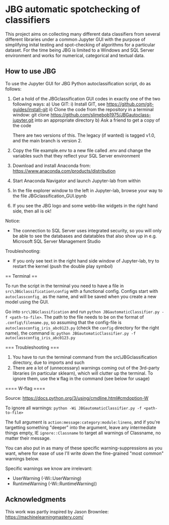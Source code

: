 <!--THE README INSTRUCTION FILE FOR JBG classification with an additional Jupyter GUI.-->

# JBG automatic spotchecking of classifiers

This project aims on collecting many different data classifiers from several different
libraries under a common Jupyter GUI with the purpose of simplifying inital testing and 
spot-checking of algorithms for a particular dataset. For the time being JBG is limited
to a Windows and SQL Server environment and works for numerical, categorical and textual
data.

## How to use JBG
To use the Jupyter GUI for JBG Python autoclassification script, do as follows:

1. Get a hold of the JBGclassification GUI codes in exactly one of the two following ways:
    a) Use GIT:
        i) Install GIT, see https://github.com/git-guides/install-git 
        ii) Clone the code from the repository in a terminal window: 
                git clone https://github.com/slimebob1975/JBGautoclass-jupyter.git
            into an appropriate directory
    b) Ask a friend to get a copy of the code

    There are two versions of this. The legacy (if wanted) is tagged v1.0, and the main branch is version 2.

2. Copy the file example.env to a new file called .env and change
       the variables such that they reflect your SQL Server environment
       
3. Download and install Anaconda from: https://www.anaconda.com/products/distribution

4. Start Anaconda Navigator and launch Jupyter-lab from within

5. In the file explorer window to the left in Jupyter-lab, browse your way to the file
    JBGclassification_GUI.ipynb
6. If you see the JBG logo and some webb-like widgets in the right hand side, then all is ok!
    
Notice:
* The connection to SQL Server uses integrated security, so you will only be able to see the
databases and datatables that also show up in e.g. Microsoft SQL Server Management Studio
    
Troubleshooting:
* If you only see text in the right hand side window of Jupyter-lab, try to restart the kernel
(push the double play symbol)

== Terminal ==

To run the script in the terminal you need to have a file in `src\JBGclassification\config` with a functional config. 
Configs start with `autoclassconfig_` as the name, and will be saved when you create a new model using the GUI.

Go into `src\JBGclassification` and run `python JBGautomaticClassifier.py -f <path-to-file>`. The path to the file needs to
be on the format of `.config\filename.py`, so assuming that the config-file is `autoclassconfig_iris_abc0123.py` 
(check the `config` directory for the right name), the command is: `python JBGautomaticClassifier.py -f autoclassconfig_iris_abc0123.py`

=== Troubleshooting ===

1. You have to run the terminal command from the src\JBGclassification directory, due to imports and such
2. There are a lot of (unnecessary) warnings coming out of the 3rd-party libraries (in particular sklearn), which will clutter up
the terminal. To ignore them, use the `W` flag in the command (see below for usage)

==== W-flag ====

Source: https://docs.python.org/3/using/cmdline.html#cmdoption-W

To ignore all warnings: `python -Wi JBGautomaticClassifier.py -f <path-to-file>`

The full argument is `action:message:category:module:lineno`, and if you're targetting something "deeper" into the argument, leave any
intermediate things empty, IE `ignore::Classname` to target all warnings of Classname, no matter their message.

You can also put in as many of these specific warning-suppressions as you want, where for ease of use I'll write down the fine-grained
"most common" warnings below.

Specific warnings we know are irrelevant:
* UserWarning (-Wi::UserWarning)
* RuntimeWarning (-Wi::RuntimeWarning))

## Acknowledgments
This work was partly inspired by Jason Brownlee: https://machinelearningmastery.com/
